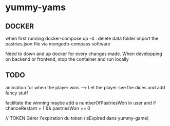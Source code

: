 # yummy-yams

## DOCKER
when  first running docker-compose up -d :
delete data folder
import the pastries.json file via mongodb-compass software

Need to down and up docker for every changes made.
When developping on backend or frontend, stop the container and run locally

## TODO
animation for when the player wins
--> Let the player see the dices and add fancy stuff

facilitate the winning
maybe add a numberOfPastriesWon in user and if chanceRestant = 1 && pastriesWon == 0


// TOKEN
Gérer l'expiration du token (isExpired dans yummy-game)